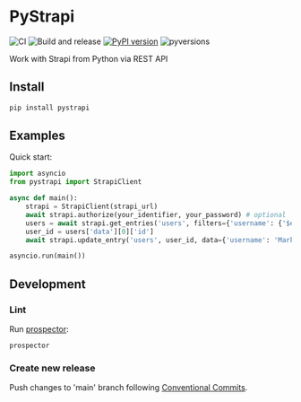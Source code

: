 # PyStrapi
![CI](https://github.com/NoamNol/py-strapi/workflows/CI/badge.svg?event=push)
![Build and release](https://github.com/NoamNol/py-strapi/workflows/%F0%9F%9A%80%20Build%20and%20release/badge.svg?event=push)
[![PyPI version](https://badge.fury.io/py/pystrapi.svg)](https://pypi.org/project/pystrapi)
![pyversions](https://img.shields.io/pypi/pyversions/pystrapi)

Work with Strapi from Python via REST API

## Install

```bash
pip install pystrapi
```

## Examples

Quick start:

```python
import asyncio
from pystrapi import StrapiClient

async def main():
    strapi = StrapiClient(strapi_url)
    await strapi.authorize(your_identifier, your_password) # optional
    users = await strapi.get_entries('users', filters={'username': {'$eq': 'Pavel'}})
    user_id = users['data'][0]['id']
    await strapi.update_entry('users', user_id, data={'username': 'Mark'})

asyncio.run(main())
```

## Development

### Lint
Run [prospector](https://prospector.landscape.io/):
```
prospector
```

### Create new release

Push changes to 'main' branch following [Conventional Commits](https://www.conventionalcommits.org/en/v1.0.0/).

